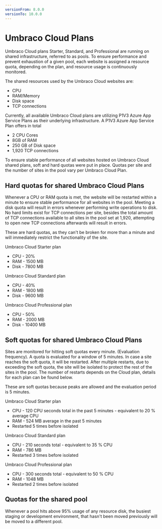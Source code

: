 ```yaml
---
versionFrom: 8.0.0
versionTo: 10.0.0
---
```


# Umbraco Cloud Plans

Umbraco Cloud plans Starter, Standard, and Professional are running on shared infrastructure, referred to as pools. To ensure performance and prevent exhaustion of a given pool, each website is assigned a resource quota, depending on the plan, and resource usage is continuously monitored.

The shared resources used by the Umbraco Cloud websites are:

- CPU
- RAM/Memory
- Disk space
- TCP connections

Currently, all available Umbraco Cloud plans are utilizing P1V3 Azure App Service Plans as their underlying infrastructure. A P1V3 Azure App Service Plan offers in total

- 2 CPU Cores
- 8GB of RAM
- 250 GB of Disk space
- 1,920 TCP connections

To ensure stable performance of all websites hosted on Umbraco Cloud shared plans, soft and hard quotas were put in place. Quotas per site and the number of sites in the pool vary per Umbraco Cloud Plan.

## Hard quotas for shared Umbraco Cloud Plans

Whenever a CPU or RAM quota is met, the website will be restarted within a minute to ensure stable performance for all websites in the pool. Meeting a disk quota will result in errors whenever performing write operations to disk. No hard limits exist for TCP connections per site, besides the total amount of TCP connections available to all sites in the pool set at 1,920, attempting to open new TCP connections afterwards will result in errors.

These are hard quotas, as they can't be broken for more than a minute and will immediately restrict the functionality of the site.

Umbraco Cloud Starter plan

- CPU - 20%
- RAM - 1500 MB
- Disk - 7800 MB

Umbraco Cloud Standard plan

- CPU - 40%
- RAM - 1800 MB
- Disk - 9600 MB

Umbraco Cloud Professional plan

- CPU - 50%
- RAM - 2000 MB
- Disk - 10400 MB

## Soft quotas for shared Umbraco Cloud Plans

Sites are monitored for hitting soft quotas every minute. (Evaluation frequency). A quota is evaluated for a window of 5 minutes. In case a site reaches the soft quota, it will be restarted. After multiple restarts, due to exceeding the soft quota, the site will be isolated to protect the rest of the sites in the pool. The number of restarts depends on the Cloud plan, details for each plan can be found below.

These are soft quotas because peaks are allowed and the evaluation period is 5 minutes.

Umbraco Cloud Starter plan

- CPU - 120 CPU seconds total in the past 5 minutes - equivalent to 20 % average CPU
- RAM - 524 MB average in the past 5 minutes
- Restarted 5 times before isolated

Umbraco Cloud Standard plan

- CPU - 210 seconds total - equivalent to 35 % CPU
- RAM - 786 MB
- Restarted 3 times before isolated

Umbraco Cloud Professional plan

- CPU - 300 seconds total - equivalent to 50 % CPU
- RAM - 1048 MB
- Restarted 2 times before isolated

## Quotas for the shared pool

Whenever a pool hits above 95% usage of any resource disk, the busiest staging or development environment, that hasn't been moved previously will be moved to a different pool.
